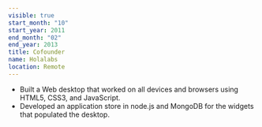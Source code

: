 ```yaml
---
visible: true
start_month: "10"
start_year: 2011
end_month: "02"
end_year: 2013
title: Cofounder
name: Holalabs
location: Remote
---
```

- Built a Web desktop that worked on all devices and browsers using HTML5, CSS3, and JavaScript.
- Developed an application store in node.js and MongoDB for the widgets that populated the desktop.